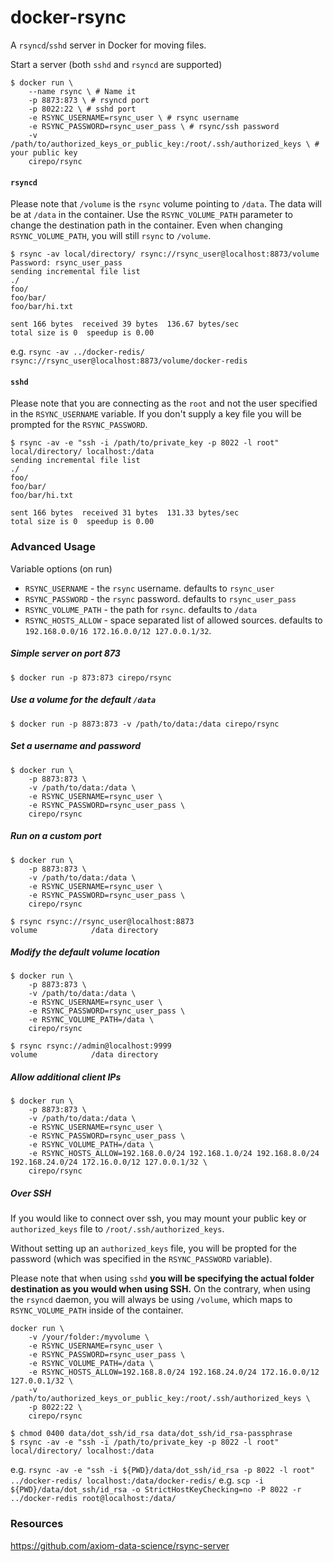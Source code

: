 # docker-rsync

A `rsyncd`/`sshd` server in Docker for moving files.


Start a server (both `sshd` and `rsyncd` are supported)

```
$ docker run \
    --name rsync \ # Name it
    -p 8873:873 \ # rsyncd port
    -p 8022:22 \ # sshd port
    -e RSYNC_USERNAME=rsync_user \ # rsync username
    -e RSYNC_PASSWORD=rsync_user_pass \ # rsync/ssh password
    -v /path/to/authorized_keys_or_public_key:/root/.ssh/authorized_keys \ # your public key
    cirepo/rsync
```

#### `rsyncd`

Please note that `/volume` is the `rsync` volume pointing to `/data`. The data
will be at `/data` in the container. Use the `RSYNC_VOLUME_PATH` parameter to change the
destination path in the container. Even when changing `RSYNC_VOLUME_PATH`, you will still
`rsync` to `/volume`.

```
$ rsync -av local/directory/ rsync://rsync_user@localhost:8873/volume
Password: rsync_user_pass
sending incremental file list
./
foo/
foo/bar/
foo/bar/hi.txt

sent 166 bytes  received 39 bytes  136.67 bytes/sec
total size is 0  speedup is 0.00
```
e.g. `rsync -av ../docker-redis/ rsync://rsync_user@localhost:8873/volume/docker-redis`


#### `sshd`

Please note that you are connecting as the `root` and not the user specified in
the `RSYNC_USERNAME` variable. If you don't supply a key file you will be prompted
for the `RSYNC_PASSWORD`.

```
$ rsync -av -e "ssh -i /path/to/private_key -p 8022 -l root" local/directory/ localhost:/data
sending incremental file list
./
foo/
foo/bar/
foo/bar/hi.txt

sent 166 bytes  received 31 bytes  131.33 bytes/sec
total size is 0  speedup is 0.00
```


### Advanced Usage

Variable options (on run)

* `RSYNC_USERNAME`    - the `rsync` username. defaults to `rsync_user`
* `RSYNC_PASSWORD`    - the `rsync` password. defaults to `rsync_user_pass`
* `RSYNC_VOLUME_PATH` - the path for `rsync`. defaults to `/data`
* `RSYNC_HOSTS_ALLOW` - space separated list of allowed sources. defaults to `192.168.0.0/16 172.16.0.0/12 127.0.0.1/32`.


##### Simple server on port 873

```
$ docker run -p 873:873 cirepo/rsync
```


##### Use a volume for the default `/data`

```
$ docker run -p 8873:873 -v /path/to/data:/data cirepo/rsync
```

##### Set a username and password

```
$ docker run \
    -p 8873:873 \
    -v /path/to/data:/data \
    -e RSYNC_USERNAME=rsync_user \
    -e RSYNC_PASSWORD=rsync_user_pass \
    cirepo/rsync
```

##### Run on a custom port

```
$ docker run \
    -p 8873:873 \
    -v /path/to/data:/data \
    -e RSYNC_USERNAME=rsync_user \
    -e RSYNC_PASSWORD=rsync_user_pass \
    cirepo/rsync
```

```
$ rsync rsync://rsync_user@localhost:8873
volume            /data directory
```


##### Modify the default volume location

```
$ docker run \
    -p 8873:873 \
    -v /path/to/data:/data \
    -e RSYNC_USERNAME=rsync_user \
    -e RSYNC_PASSWORD=rsync_user_pass \
    -e RSYNC_VOLUME_PATH=/data \
    cirepo/rsync
```

```
$ rsync rsync://admin@localhost:9999
volume            /data directory
```

##### Allow additional client IPs

```
$ docker run \
    -p 8873:873 \
    -v /path/to/data:/data \
    -e RSYNC_USERNAME=rsync_user \
    -e RSYNC_PASSWORD=rsync_user_pass \
    -e RSYNC_VOLUME_PATH=/data \
    -e RSYNC_HOSTS_ALLOW=192.168.0.0/24 192.168.1.0/24 192.168.8.0/24 192.168.24.0/24 172.16.0.0/12 127.0.0.1/32 \
    cirepo/rsync
```


##### Over SSH

If you would like to connect over ssh, you may mount your public key or
`authorized_keys` file to `/root/.ssh/authorized_keys`.

Without setting up an `authorized_keys` file, you will be propted for the
password (which was specified in the `RSYNC_PASSWORD` variable).

Please note that when using `sshd` **you will be specifying the actual folder
destination as you would when using SSH.** On the contrary, when using the
`rsyncd` daemon, you will always be using `/volume`, which maps to `RSYNC_VOLUME_PATH`
inside of the container.

```
docker run \
    -v /your/folder:/myvolume \
    -e RSYNC_USERNAME=rsync_user \
    -e RSYNC_PASSWORD=rsync_user_pass \
    -e RSYNC_VOLUME_PATH=/data \
    -e RSYNC_HOSTS_ALLOW=192.168.8.0/24 192.168.24.0/24 172.16.0.0/12 127.0.0.1/32 \
    -v /path/to/authorized_keys_or_public_key:/root/.ssh/authorized_keys \
    -p 8022:22 \
    cirepo/rsync
```

```
$ chmod 0400 data/dot_ssh/id_rsa data/dot_ssh/id_rsa-passphrase
$ rsync -av -e "ssh -i /path/to/private_key -p 8022 -l root" local/directory/ localhost:/data
```
e.g. `rsync -av -e "ssh -i ${PWD}/data/dot_ssh/id_rsa -p 8022 -l root" ../docker-redis/ localhost:/data/docker-redis/`
e.g. `scp -i ${PWD}/data/dot_ssh/id_rsa -o StrictHostKeyChecking=no -P 8022 -r ../docker-redis root@localhost:/data/`

### Resources

https://github.com/axiom-data-science/rsync-server

